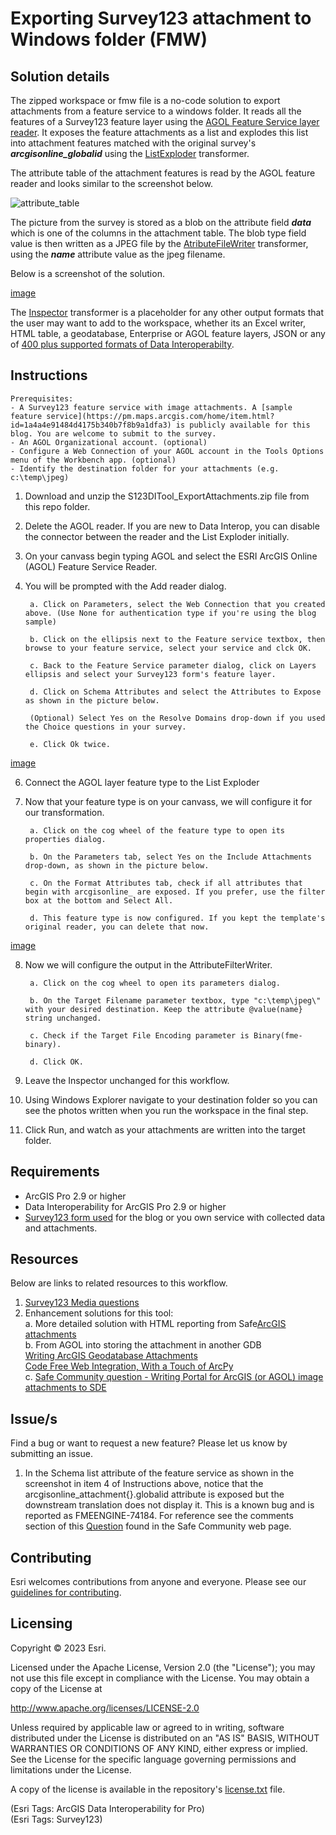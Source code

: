 # Exporting Survey123 attachment to Windows folder (FMW)

## Solution details
The zipped workspace or fmw file is a no-code solution to export attachments from a feature service to a windows folder. It reads all the features of a Survey123 feature layer using the [AGOL Feature Service layer reader](https://docs.safe.com/fme/html/FME_Desktop_Documentation/FME_ReadersWriters/arcgisonlinefeatures/arcgisonlinefeatures.htm). It exposes the feature attachments as a list and explodes this list into attachment features matched with the original survey's ***arcgisonline_globalid*** using the [ListExploder](http://docs.safe.com/fme/html/FME_Desktop_Documentation/FME_Transformers/Transformers/listexploder.htm) transformer. <br/>

The attribute table of the attachment features is read by the AGOL feature reader and looks similar to the screenshot below. </br>

![attribute_table](https://user-images.githubusercontent.com/87094963/166913879-9e67bd3c-8183-4a1d-9d0f-31f7259ecdd3.png)

The picture from the survey is stored as a blob on the attribute field ***data*** which is one of the columns in the attachment table. The blob type field value is then written as a JPEG file by the [AtributeFileWriter](http://docs.safe.com/fme/html/FME_Desktop_Documentation/FME_Transformers/Transformers/attributefilewriter.htm) transformer, using the ***name*** attribute value as the jpeg filename.<br/>

Below is a screenshot of the solution. <br/>

[image](https://user-images.githubusercontent.com/87094963/166831682-d5e9968d-14c1-4d3a-b2e6-b020d0150970.png)

The [Inspector](http://docs.safe.com/fme/html/FME_Desktop_Documentation/FME_Transformers/Transformers/inspeector.htm) transformer is a placeholder for any other output formats that the user may want to add to the workspace, whether its an Excel writer, HTML table, a geodatabase, Enterprise or AGOL feature layers, JSON or any of [400 plus supported formats of Data Interoperabilty](https://pro.arcgis.com/en/pro-app/latest/help/data/data-interoperability/supported-formats-with-the-data-interoperability-extension.htm).<br/>


## Instructions

    Prerequisites:
    - A Survey123 feature service with image attachments. A [sample feature service](https://pm.maps.arcgis.com/home/item.html?id=1a4a4e91484d4175b340b7f8b9a1dfa3) is publicly available for this blog. You are welcome to submit to the survey.
    - An AGOL Organizational account. (optional)
    - Configure a Web Connection of your AGOL account in the Tools Options menu of the Workbench app. (optional)
    - Identify the destination folder for your attachments (e.g. c:\temp\jpeg)

1. Download and unzip the S123DITool_ExportAttachments.zip  file from this repo folder.
2. Delete the AGOL reader. If you are new to Data Interop, you can disable the connector between the reader and the List Exploder initially.
3. On your canvass begin typing AGOL and select the ESRI ArcGIS Online (AGOL) Feature Service Reader.
4. You will be prompted with the Add reader dialog.

        a. Click on Parameters, select the Web Connection that you created above. (Use None for authentication type if you're using the blog sample)

        b. Click on the ellipsis next to the Feature service textbox, then browse to your feature service, select your service and clck OK.

        c. Back to the Feature Service parameter dialog, click on Layers ellipsis and select your Survey123 form's feature layer.

        d. Click on Schema Attributes and select the Attributes to Expose as shown in the picture below.

        (Optional) Select Yes on the Resolve Domains drop-down if you used the Choice questions in your survey.

        e. Click Ok twice.

[image](https://github.com/salvaleonrp/survey123-tools-no-code-required/assets/87094963/b56b419e-3ee9-4667-9319-3edacf2ed54f)

6. Connect the AGOL layer feature type to the List Exploder

7. Now that your feature type is on your canvass, we will configure it for our transformation.

        a. Click on the cog wheel of the feature type to open its properties dialog.

        b. On the Parameters tab, select Yes on the Include Attachments drop-down, as shown in the picture below.

        c. On the Format Attributes tab, check if all attributes that begin with arcgisonline_ are exposed. If you prefer, use the filter box at the bottom and Select All. 

        d. This feature type is now configured. If you kept the template's original reader, you can delete that now.

[image](https://github.com/salvaleonrp/survey123-tools-no-code-required/assets/87094963/13187b27-ab0c-4a0c-ae08-d4c2b6278af6)

8. Now we will configure the output in the AttributeFilterWriter.

        a. Click on the cog wheel to open its parameters dialog.

        b. On the Target Filename parameter textbox, type "c:\temp\jpeg\" with your desired destination. Keep the attribute @value(name} string unchanged.

        c. Check if the Target File Encoding parameter is Binary(fme-binary). 

        d. Click OK.

9. Leave the Inspector unchanged for this workflow.

10. Using Windows Explorer navigate to your destination folder so you can see the photos written when you run the workspace in the final step.

11. Click Run, and watch as your attachments are written into the target folder.

## Requirements

* ArcGIS Pro 2.9 or higher
* Data Interoperability for ArcGIS Pro 2.9 or higher
* [Survey123 form used](https://pm.maps.arcgis.com/home/item.html?id=1a4a4e91484d4175b340b7f8b9a1dfa3) for the blog or you own service with collected data and attachments. 


## Resources

Below are links to related resources to this workflow.

1. [Survey123 Media questions](https://doc.arcgis.com/en/survey123/desktop/create-surveys/xlsformmedia.htm)<br/>
2. Enhancement solutions for this tool: </br> 
        a. More detailed solution with HTML reporting from Safe[ArcGIS attachments](http://imgscloudapps.com/Training/arcgis/1-Exercises/arcgisattachments/arcgisattachments/)</br>
        b. From AGOL into storing the attachment in another GDB </br>
        [Writing ArcGIS Geodatabase Attachments](https://community.safe.com/s/article/writing-arcgis-geodatabase-attachments)<br/>
        [Code Free Web Integration, With a Touch of ArcPy](https://community.esri.com/t5/arcgis-data-interoperability-blog/code-free-web-integration-with-a-touch-of-arcpy/ba-p/883683)<br/>
        c. [Safe Community question - Writing Portal for ArcGIS (or AGOL) image attachments to SDE](https://community.safe.com/s/question/0D54Q000080hay7SAA/writing-portal-for-arcgis-or-agol-image-attachments-to-sde-relationship-class-ok-but-image-is-not-valid)<br/>



## Issue/s
Find a bug or want to request a new feature?  Please let us know by submitting an issue.

1. In the Schema list attribute of the feature service as shown in the screenshot in item 4 of Instructions above, notice that the arcgisonline_attachment{}.globalid attribute is exposed but the downstream translation does not display it. This is a known bug and is reported as FMEENGINE-74184. For reference see the comments section of this [Question]([url](https://community.safe.com/s/question/0D54Q00009PK7llSAD/read-arcgis-online-attachments-and-maintain-globalids-for-both-features-and-attachments)) found in the Safe Community web page.



## Contributing

Esri welcomes contributions from anyone and everyone. Please see our [guidelines for contributing](https://github.com/esri/contributing).

## Licensing
Copyright © 2023 Esri.

Licensed under the Apache License, Version 2.0 (the "License");
you may not use this file except in compliance with the License.
You may obtain a copy of the License at

   http://www.apache.org/licenses/LICENSE-2.0

Unless required by applicable law or agreed to in writing, software
distributed under the License is distributed on an "AS IS" BASIS,
WITHOUT WARRANTIES OR CONDITIONS OF ANY KIND, either express or implied.
See the License for the specific language governing permissions and
limitations under the License.

A copy of the license is available in the repository's [license.txt](https://github.com/salvaleonrp/di-data-driven-electric-utility-export-subnetwork/blob/main/license.txt) file.

(Esri Tags: ArcGIS Data Interoperability for Pro)<br/>
(Esri Tags: Survey123)
